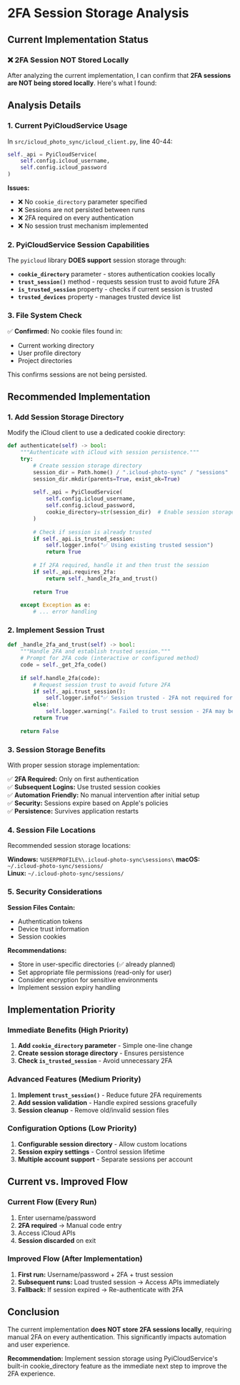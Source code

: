 # 2FA Session Storage Analysis

## Current Implementation Status

### ❌ **2FA Session NOT Stored Locally**

After analyzing the current implementation, I can confirm that **2FA sessions are NOT being stored locally**. Here's what I found:

## Analysis Details

### 1. Current PyiCloudService Usage

In `src/icloud_photo_sync/icloud_client.py`, line 40-44:

```python
self._api = PyiCloudService(
    self.config.icloud_username,
    self.config.icloud_password
)
```

**Issues:**
- ❌ No `cookie_directory` parameter specified
- ❌ Sessions are not persisted between runs
- ❌ 2FA required on every authentication
- ❌ No session trust mechanism implemented

### 2. PyiCloudService Session Capabilities

The `pyicloud` library **DOES support** session storage through:

- **`cookie_directory`** parameter - stores authentication cookies locally
- **`trust_session()`** method - requests session trust to avoid future 2FA
- **`is_trusted_session`** property - checks if current session is trusted
- **`trusted_devices`** property - manages trusted device list

### 3. File System Check

✅ **Confirmed:** No cookie files found in:
- Current working directory
- User profile directory  
- Project directories

This confirms sessions are not being persisted.

## Recommended Implementation

### 1. Add Session Storage Directory

Modify the iCloud client to use a dedicated cookie directory:

```python
def authenticate(self) -> bool:
    """Authenticate with iCloud with session persistence."""
    try:
        # Create session storage directory
        session_dir = Path.home() / ".icloud-photo-sync" / "sessions"
        session_dir.mkdir(parents=True, exist_ok=True)
        
        self._api = PyiCloudService(
            self.config.icloud_username,
            self.config.icloud_password,
            cookie_directory=str(session_dir)  # Enable session storage
        )
        
        # Check if session is already trusted
        if self._api.is_trusted_session:
            self.logger.info("✅ Using existing trusted session")
            return True
        
        # If 2FA required, handle it and then trust the session
        if self._api.requires_2fa:
            return self._handle_2fa_and_trust()
        
        return True
        
    except Exception as e:
        # ... error handling
```

### 2. Implement Session Trust

```python
def _handle_2fa_and_trust(self) -> bool:
    """Handle 2FA and establish trusted session."""
    # Prompt for 2FA code (interactive or configured method)
    code = self._get_2fa_code()
    
    if self.handle_2fa(code):
        # Request session trust to avoid future 2FA
        if self._api.trust_session():
            self.logger.info("✅ Session trusted - 2FA not required for future logins")
        else:
            self.logger.warning("⚠️ Failed to trust session - 2FA may be required again")
        return True
    
    return False
```

### 3. Session Storage Benefits

With proper session storage implementation:

✅ **2FA Required:** Only on first authentication  
✅ **Subsequent Logins:** Use trusted session cookies  
✅ **Automation Friendly:** No manual intervention after initial setup  
✅ **Security:** Sessions expire based on Apple's policies  
✅ **Persistence:** Survives application restarts  

### 4. Session File Locations

Recommended session storage locations:

**Windows:** `%USERPROFILE%\.icloud-photo-sync\sessions\`
**macOS:** `~/.icloud-photo-sync/sessions/`  
**Linux:** `~/.icloud-photo-sync/sessions/`

### 5. Security Considerations

**Session Files Contain:**
- Authentication tokens
- Device trust information  
- Session cookies

**Recommendations:**
- Store in user-specific directories (✅ already planned)
- Set appropriate file permissions (read-only for user)
- Consider encryption for sensitive environments
- Implement session expiry handling

## Implementation Priority

### Immediate Benefits (High Priority)
1. **Add `cookie_directory` parameter** - Simple one-line change
2. **Create session storage directory** - Ensures persistence
3. **Check `is_trusted_session`** - Avoid unnecessary 2FA

### Advanced Features (Medium Priority)  
1. **Implement `trust_session()`** - Reduce future 2FA requirements
2. **Add session validation** - Handle expired sessions gracefully
3. **Session cleanup** - Remove old/invalid session files

### Configuration Options (Low Priority)
1. **Configurable session directory** - Allow custom locations
2. **Session expiry settings** - Control session lifetime
3. **Multiple account support** - Separate sessions per account

## Current vs. Improved Flow

### Current Flow (Every Run)
1. Enter username/password  
2. **2FA required** → Manual code entry
3. Access iCloud APIs
4. **Session discarded** on exit

### Improved Flow (After Implementation)
1. **First run:** Username/password + 2FA + trust session
2. **Subsequent runs:** Load trusted session → Access APIs immediately
3. **Fallback:** If session expired → Re-authenticate with 2FA

## Conclusion

The current implementation **does NOT store 2FA sessions locally**, requiring manual 2FA on every authentication. This significantly impacts automation and user experience.

**Recommendation:** Implement session storage using PyiCloudService's built-in cookie_directory feature as the immediate next step to improve the 2FA experience.
